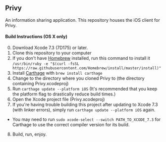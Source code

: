 ## Privy
An information sharing application. This repository houses the iOS client for Privy.

#### Build Instructions (OS X only)
0. Download Xcode 7.3 (7D175) or later.
1. Clone this repository to your computer
2. If you don't have [Homebrew](http://brew.sh) installed, run this command to install it `/usr/bin/ruby -e "$(curl -fsSL https://raw.githubusercontent.com/Homebrew/install/master/install)"`
3. Install [Carthage](https://github.com/Carthage/Carthage) with `brew install carthage`
4. Change to the directory where you cloned Privy to (the directory containing Privy.xcodeproj)
5. Run `carthage update --platform iOS` (It's recommended that you keep the platform flag to drastically reduce build times.)
6. Open the Xcode project file (Privy.xcodeproj)
7. If you're having trouble building this project after updating to Xcode 7.3 (with linker errors), simply run `carthage update --platform iOS` again.
  - You may need to run `sudo xcode-select --switch PATH_TO_XCODE_7.3` for Carthage to use the correct compiler version for its build.
8. Build, run, enjoy.
